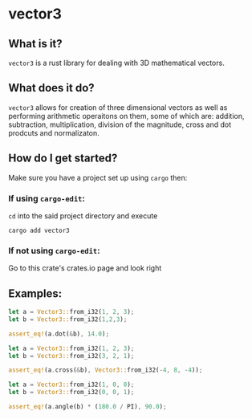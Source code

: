 # vector3

## What is it?
`vector3` is a rust library for dealing with 3D mathematical vectors.

## What does it do?
`vector3` allows for creation of three dimensional vectors as well as performing arithmetic operaitons on them, some of which are: addition, subtraction, multiplication, division of the magnitude, cross and dot prodcuts and normalizaton.

## How do I get started?
Make sure you have a project set up using `cargo` then:

### If using `cargo-edit`: 
`cd` into the said project directory and execute
```
cargo add vector3
```

### If not using `cargo-edit`:
Go to this crate's crates.io page and look right

## Examples:
```rust
let a = Vector3::from_i32(1, 2, 3);
let b = Vector3::from_i32(1,2,3);

assert_eq!(a.dot(&b), 14.0);
```

```rust
let a = Vector3::from_i32(1, 2, 3);
let b = Vector3::from_i32(3, 2, 1);

assert_eq!(a.cross(&b), Vector3::from_i32(-4, 8, -4));
```

```rust
let a = Vector3::from_i32(1, 0, 0);
let b = Vector3::from_i32(0, 0, 1);

assert_eq!(a.angle(b) * (180.0 / PI), 90.0);
```